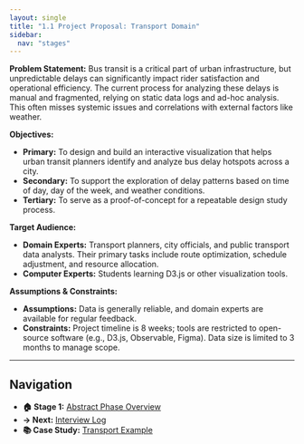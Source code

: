 ```yaml
---
layout: single
title: "1.1 Project Proposal: Transport Domain"
sidebar:
  nav: "stages"
---
```


**Problem Statement:**
Bus transit is a critical part of urban infrastructure, but unpredictable delays can significantly impact rider satisfaction and operational efficiency. The current process for analyzing these delays is manual and fragmented, relying on static data logs and ad-hoc analysis. This often misses systemic issues and correlations with external factors like weather.

**Objectives:**
- **Primary:** To design and build an interactive visualization that helps urban transit planners identify and analyze bus delay hotspots across a city.
- **Secondary:** To support the exploration of delay patterns based on time of day, day of the week, and weather conditions.
- **Tertiary:** To serve as a proof-of-concept for a repeatable design study process.

**Target Audience:**
- **Domain Experts:** Transport planners, city officials, and public transport data analysts. Their primary tasks include route optimization, schedule adjustment, and resource allocation.
- **Computer Experts:** Students learning D3.js or other visualization tools.

**Assumptions & Constraints:**
- **Assumptions:** Data is generally reliable, and domain experts are available for regular feedback.
- **Constraints:** Project timeline is 8 weeks; tools are restricted to open-source software (e.g., D3.js, Observable, Figma). Data size is limited to 3 months to manage scope.

---

## Navigation
- **🏠 Stage 1:** [Abstract Phase Overview](README.md)
- **→ Next:** [Interview Log](1.2-Interview-Log.md)
- **📚 Case Study:** [Transport Example](../Training-Materials/Case-Studies/README.md)
